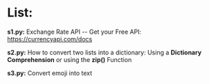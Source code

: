 <h1>List:</h1>

**s1.py:**  Exchange Rate API -- Get your Free API: https://currencyapi.com/docs

**s2.py:**  How to convert two lists into a dictionary: Using a **Dictionary Comprehension** or using the **zip()** Function

**s3.py:**  Convert emoji into text
